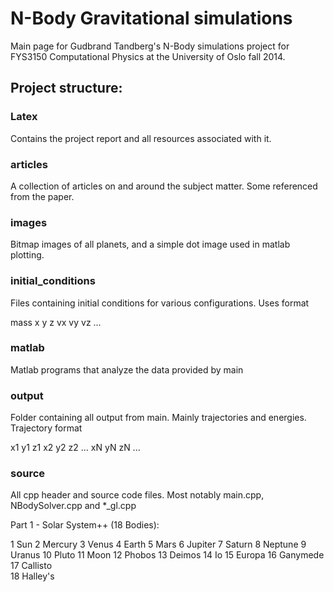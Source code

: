 # N-Body Gravitational simulations

Main page for Gudbrand Tandberg's N-Body simulations project for FYS3150 Computational Physics
at the University of Oslo fall 2014. 

## Project structure:

### Latex
Contains the project report and all resources associated with it.

### articles
A collection of articles on and around the subject matter. Some referenced from the paper. 

### images
Bitmap images of all planets, and a simple dot image used in matlab plotting.

### initial_conditions
Files containing initial conditions for various configurations. Uses format

mass x y z vx vy vz
...

### matlab
Matlab programs that analyze the data provided by main

### output
Folder containing all output from main. Mainly trajectories and energies. Trajectory format

x1 y1 z1 x2 y2 z2 ... xN yN zN
...

### source
All cpp header and source code files. Most notably main.cpp, NBodySolver.cpp and *_gl.cpp



Part 1 - Solar System++ (18 Bodies):

1	Sun
2	Mercury
3	Venus
4	Earth
5	Mars
6	Jupiter
7	Saturn
8	Neptune
9	Uranus
10	Pluto
11	Moon
12	Phobos
13	Deimos
14	Io
15	Europa
16	Ganymede
17	Callisto	
18	Halley's
